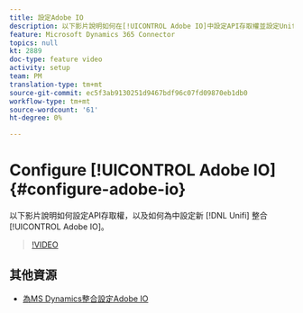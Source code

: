 ```yaml
---
title: 設定Adobe IO
description: 以下影片說明如何在[!UICONTROL Adobe IO]中設定API存取權並設定Unifi的新整合。
feature: Microsoft Dynamics 365 Connector
topics: null
kt: 2889
doc-type: feature video
activity: setup
team: PM
translation-type: tm+mt
source-git-commit: ec5f3ab9130251d9467bdf96c07fd09870eb1db0
workflow-type: tm+mt
source-wordcount: '61'
ht-degree: 0%

---
```



# Configure [!UICONTROL Adobe IO] {#configure-adobe-io}

以下影片說明如何設定API存取權，以及如何為中設定新 [!DNL Unifi] 整合 [!UICONTROL Adobe IO]。

>[!VIDEO](https://video.tv.adobe.com/v/27308?quality=12)

## 其他資源

* [為MS Dynamics整合設定Adobe IO](https://docs.adobe.com/content/help/en/campaign-standard/using/integrating-with-adobe-cloud/campaign-and-microsoft-dynamics-365/configure-adobe-io-for-ms-dynamic.html)

